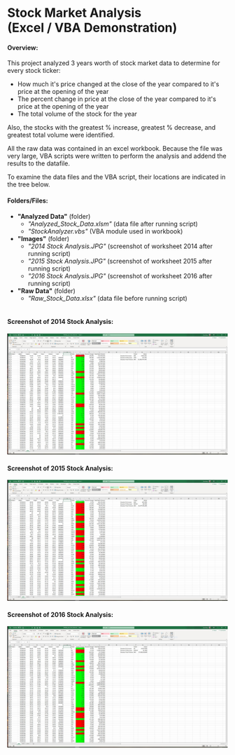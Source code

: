 <h1> Stock Market Analysis <br> (Excel / VBA Demonstration) </h1>

#### Overview:
This project analyzed 3 years worth of stock market data to determine for every stock ticker:
* How much it's price changed at the close of the year compared to it's price at the opening of the year
* The percent change in price at the close of the year compared to it's price at the opening of the year
* The total volume of the stock for the year

Also, the stocks with the greatest % increase, greatest % decrease, and greatest total volume were identified.

All the raw data was contained in an excel workbook.  Because the file was very large, VBA scripts were written to perform
the analysis and addend the results to the datafile.

To examine the data files and the VBA script, their locations are indicated in the tree below.

#### Folders/Files:

* **"Analyzed Data"** (folder)
	* *"Analyzed_Stock_Data.xlsm"* (data file after running script)
	* *"StockAnalyzer.vbs"* (VBA module used in workbook)
* **"Images"** (folder)
	* *"2014 Stock Analysis.JPG"* (screenshot of worksheet 2014 after running script)
	* *"2015 Stock Analysis.JPG"* (screenshot of worksheet 2015 after running script)
	* *"2016 Stock Analysis.JPG"* (screenshot of worksheet 2016 after running script)
* **"Raw Data"** (folder)
	* *"Raw_Stock_Data.xlsx"* (data file before running script)
<br><br>

#### Screenshot of 2014 Stock Analysis:
<img src="/Images/2014 Stock Analysis.JPG"> <br>

#### Screenshot of 2015 Stock Analysis:
<img src="/Images/2015 Stock Analysis.JPG"> <br>

#### Screenshot of 2016 Stock Analysis:
<img src="/Images/2016 Stock Analysis.JPG"> <br>
